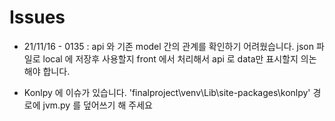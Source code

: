 # Issues

- 21/11/16 - 0135 : api 와 기존 model 간의 관계를 확인하기 어려웠습니다. json 파일로 local 에 저장후 사용할지 front 에서 처리해서 api 로 data만 표시할지 의논해야 합니다. 

- Konlpy 에 이슈가 있습니다. 'finalproject\venv\Lib\site-packages\konlpy' 경로에 jvm.py 를 덮어쓰기 해 주세요

